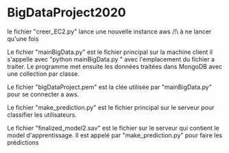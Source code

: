 # BigDataProject2020

le fichier "creer_EC2.py" lance une nouvelle instance aws /!\ à ne lancer qu'une fois

Le fichier "mainBigData.py" est le fichier principal sur la machine client
il s'appelle avec "python mainBigData.py <PATHNAME>" avec <PATHNAME> l'emplacement du fichier a traiter.
Le programme met ensuite les données traitées dans MongoDB avec une collection par classe.

Le fichier "bigDataProject.pem" est la clée utilisée par "mainBigData.py" pour se connecter a aws.

Le fichier "make_prediction.py" est le fichier principal sur le serveur pour classifier les utilisateurs.

Le fichier "finalized_model2.sav" est le fichier sur le serveur qui contient le model d'apprentissage. Il est appelé par "make_prediction.py" pour faire les prédictions